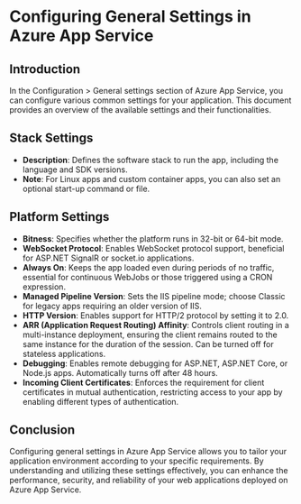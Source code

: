 # Configuring General Settings in Azure App Service

## Introduction

In the Configuration > General settings section of Azure App Service, you can configure various common settings for your application. This document provides an overview of the available settings and their functionalities.

## Stack Settings

- **Description**: Defines the software stack to run the app, including the language and SDK versions.
- **Note**: For Linux apps and custom container apps, you can also set an optional start-up command or file.

## Platform Settings

- **Bitness**: Specifies whether the platform runs in 32-bit or 64-bit mode.
- **WebSocket Protocol**: Enables WebSocket protocol support, beneficial for ASP.NET SignalR or socket.io applications.
- **Always On**: Keeps the app loaded even during periods of no traffic, essential for continuous WebJobs or those triggered using a CRON expression.
- **Managed Pipeline Version**: Sets the IIS pipeline mode; choose Classic for legacy apps requiring an older version of IIS.
- **HTTP Version**: Enables support for HTTP/2 protocol by setting it to 2.0.
- **ARR (Application Request Routing) Affinity**: Controls client routing in a multi-instance deployment, ensuring the client remains routed to the same instance for the duration of the session. Can be turned off for stateless applications.
- **Debugging**: Enables remote debugging for ASP.NET, ASP.NET Core, or Node.js apps. Automatically turns off after 48 hours.
- **Incoming Client Certificates**: Enforces the requirement for client certificates in mutual authentication, restricting access to your app by enabling different types of authentication.

## Conclusion

Configuring general settings in Azure App Service allows you to tailor your application environment according to your specific requirements. By understanding and utilizing these settings effectively, you can enhance the performance, security, and reliability of your web applications deployed on Azure App Service.
